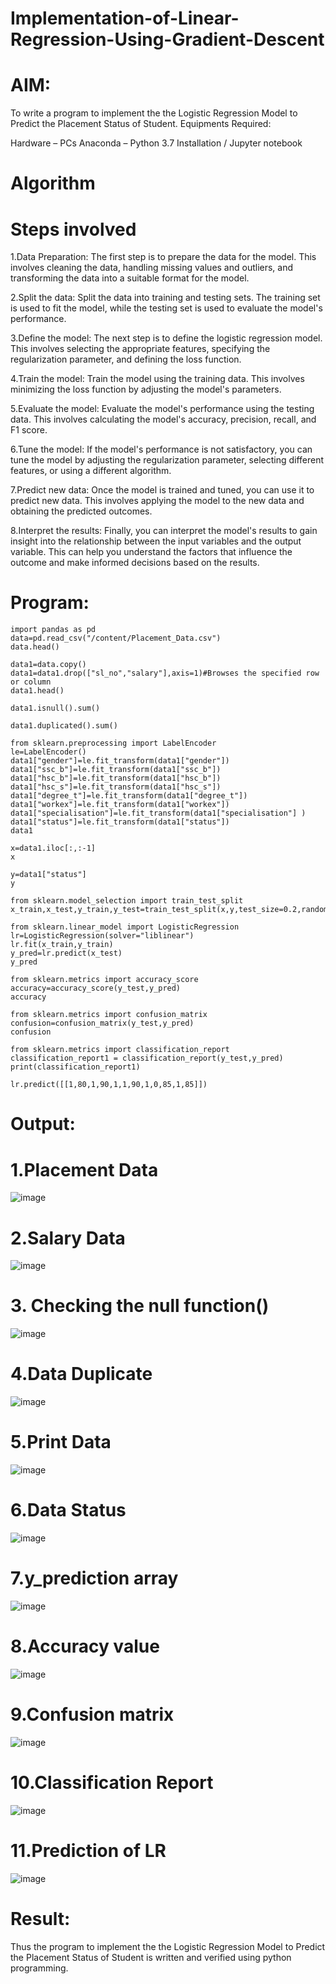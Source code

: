 # Implementation-of-Linear-Regression-Using-Gradient-Descent
# AIM:
To write a program to implement the the Logistic Regression Model to Predict the Placement Status of Student. Equipments Required:

Hardware – PCs
Anaconda – Python 3.7 Installation / Jupyter notebook
# Algorithm
# Steps involved
1.Data Preparation: The first step is to prepare the data for the model. This involves cleaning the data, handling missing values and outliers, and transforming the data into a suitable format for the model.

2.Split the data: Split the data into training and testing sets. The training set is used to fit the model, while the testing set is used to evaluate the model's performance.

3.Define the model: The next step is to define the logistic regression model. This involves selecting the appropriate features, specifying the regularization parameter, and defining the loss function.

4.Train the model: Train the model using the training data. This involves minimizing the loss function by adjusting the model's parameters.

5.Evaluate the model: Evaluate the model's performance using the testing data. This involves calculating the model's accuracy, precision, recall, and F1 score.

6.Tune the model: If the model's performance is not satisfactory, you can tune the model by adjusting the regularization parameter, selecting different features, or using a different algorithm.

7.Predict new data: Once the model is trained and tuned, you can use it to predict new data. This involves applying the model to the new data and obtaining the predicted outcomes.

8.Interpret the results: Finally, you can interpret the model's results to gain insight into the relationship between the input variables and the output variable. This can help you understand the factors that influence the outcome and make informed decisions based on the results.

# Program:
```
import pandas as pd
data=pd.read_csv("/content/Placement_Data.csv")
data.head()

data1=data.copy()
data1=data1.drop(["sl_no","salary"],axis=1)#Browses the specified row or column
data1.head()

data1.isnull().sum()

data1.duplicated().sum()

from sklearn.preprocessing import LabelEncoder
le=LabelEncoder()
data1["gender"]=le.fit_transform(data1["gender"])
data1["ssc_b"]=le.fit_transform(data1["ssc_b"])
data1["hsc_b"]=le.fit_transform(data1["hsc_b"])
data1["hsc_s"]=le.fit_transform(data1["hsc_s"])
data1["degree_t"]=le.fit_transform(data1["degree_t"])
data1["workex"]=le.fit_transform(data1["workex"])
data1["specialisation"]=le.fit_transform(data1["specialisation"] )     
data1["status"]=le.fit_transform(data1["status"])       
data1 

x=data1.iloc[:,:-1]
x

y=data1["status"]
y

from sklearn.model_selection import train_test_split
x_train,x_test,y_train,y_test=train_test_split(x,y,test_size=0.2,random_state=0)

from sklearn.linear_model import LogisticRegression
lr=LogisticRegression(solver="liblinear")
lr.fit(x_train,y_train)
y_pred=lr.predict(x_test)
y_pred

from sklearn.metrics import accuracy_score
accuracy=accuracy_score(y_test,y_pred)
accuracy

from sklearn.metrics import confusion_matrix
confusion=confusion_matrix(y_test,y_pred)
confusion

from sklearn.metrics import classification_report
classification_report1 = classification_report(y_test,y_pred)
print(classification_report1)

lr.predict([[1,80,1,90,1,1,90,1,0,85,1,85]])
```
# Output:
# 1.Placement Data
![image](https://github.com/niveshaprabu/Implementation-of-Linear-Regression-Using-Gradient-Descent/assets/122986499/079cf2c8-8e04-412a-8e25-3f2c2c0ff2b6)


# 2.Salary Data
![image](https://github.com/niveshaprabu/Implementation-of-Linear-Regression-Using-Gradient-Descent/assets/122986499/4f483c6d-ee1f-4c20-9e1d-cf8f581d8bf1)


# 3. Checking the null function()
![image](https://github.com/niveshaprabu/Implementation-of-Linear-Regression-Using-Gradient-Descent/assets/122986499/ed641354-2422-4647-b39a-b80b2679bf80)


# 4.Data Duplicate
![image](https://github.com/niveshaprabu/Implementation-of-Linear-Regression-Using-Gradient-Descent/assets/122986499/83b82319-0471-4324-b554-0573b7036001)



# 5.Print Data
![image](https://github.com/niveshaprabu/Implementation-of-Linear-Regression-Using-Gradient-Descent/assets/122986499/321037d4-1ebd-45d7-81a6-d7b813a46eb8)


# 6.Data Status
![image](https://github.com/niveshaprabu/Implementation-of-Linear-Regression-Using-Gradient-Descent/assets/122986499/00ed3c4d-b06c-43f1-9244-7e985cc76cf8)


# 7.y_prediction array
![image](https://github.com/niveshaprabu/Implementation-of-Linear-Regression-Using-Gradient-Descent/assets/122986499/aae9815e-f1ac-4ecf-ba1e-a92ec5f9dc51)


# 8.Accuracy value
![image](https://github.com/niveshaprabu/Implementation-of-Linear-Regression-Using-Gradient-Descent/assets/122986499/f40907a1-a7ef-4d96-98a4-b37cf5afd98b)


# 9.Confusion matrix
![image](https://github.com/niveshaprabu/Implementation-of-Linear-Regression-Using-Gradient-Descent/assets/122986499/7f5254e1-0d91-4ac7-9053-ad70245aa3c1)


# 10.Classification Report
![image](https://github.com/niveshaprabu/Implementation-of-Linear-Regression-Using-Gradient-Descent/assets/122986499/0ab252cb-8e0a-4d2b-b142-7c4927998b5c)


# 11.Prediction of LR
![image](https://github.com/niveshaprabu/Implementation-of-Linear-Regression-Using-Gradient-Descent/assets/122986499/686b09ec-a91d-431d-ba69-6ca0f38e7b9c)


# Result:
Thus the program to implement the the Logistic Regression Model to Predict the Placement Status of Student is written and verified using python programming.
